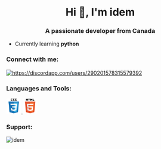 <h1 align="center">Hi 👋, I'm idem</h1>
<h3 align="center">A passionate developer from Canada</h3>

- Currently learning **python**

<h3 align="left">Connect with me:</h3>
<p align="left">
<a href="https://discord.gg/https://discordapp.com/users/290201578315579392" target="blank"><img align="center" src="https://raw.githubusercontent.com/rahuldkjain/github-profile-readme-generator/master/src/images/icons/Social/discord.svg" alt="https://discordapp.com/users/290201578315579392" height="30" width="40" /></a>
</p>

<h3 align="left">Languages and Tools:</h3>
<p align="left"> <a href="https://www.w3schools.com/css/" target="_blank" rel="noreferrer"> <img src="https://raw.githubusercontent.com/devicons/devicon/master/icons/css3/css3-original-wordmark.svg" alt="css3" width="40" height="40"/> </a> <a href="https://www.w3.org/html/" target="_blank" rel="noreferrer"> <img src="https://raw.githubusercontent.com/devicons/devicon/master/icons/html5/html5-original-wordmark.svg" alt="html5" width="40" height="40"/> </a> </p>

<h3 align="left">Support:</h3>
<p><a href="https://www.buymeacoffee.com/idem"> <img align="left" src="https://cdn.buymeacoffee.com/buttons/v2/default-yellow.png" height="50" width="210" alt="idem" /></a></p><br><br>
